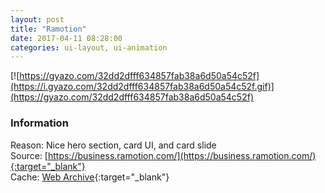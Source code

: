 ```yaml
---
layout: post
title: "Ramotion"
date: 2017-04-11 08:28:00
categories: ui-layout, ui-animation
---
```


[![https://gyazo.com/32dd2dfff634857fab38a6d50a54c52f](https://i.gyazo.com/32dd2dfff634857fab38a6d50a54c52f.gif)](https://gyazo.com/32dd2dfff634857fab38a6d50a54c52f)

### Information
Reason: Nice hero section, card UI, and card slide  
Source: [https://business.ramotion.com/](https://business.ramotion.com/){:target="_blank"}  
Cache: [Web Archive](http://web.archive.org/web/20170417012601/https://business.ramotion.com/){:target="_blank"}
